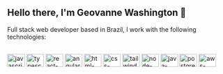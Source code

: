 ## Hello there, I'm Geovanne Washington 👋
Full stack web developer based in Brazil, I work with the following technologies:

<!--Technologies I work with Section-->
<div style="display: inline_block"><br>
  <!--Javascript-->
  <img align="center" alt="javascript-icon" height="30" width="40" title="Javascript" src="https://cdn.jsdelivr.net/gh/devicons/devicon/icons/javascript/javascript-original.svg">
  <!--Typescript-->
  <img align="center" alt="typescript-icon" height="30" width="40" title="Typescript" src="https://cdn.jsdelivr.net/gh/devicons/devicon/icons/typescript/typescript-original.svg">
  <!--React-->
  <img align="center" alt="react-icon" height="30" width="40" title="React Framework" src="https://cdn.jsdelivr.net/gh/devicons/devicon/icons/react/react-original.svg">
  <!--Angular-->
  <img align="center" alt="angular-icon" height="30" width="40" title="Angular Framework" src="https://cdn.jsdelivr.net/gh/devicons/devicon/icons/angularjs/angularjs-original.svg">
  <!--HTML-->
  <img align="center" alt="html-icon" height="30" width="40" title="HTML" src="https://cdn.jsdelivr.net/gh/devicons/devicon/icons/html5/html5-original.svg">
  <!--CSS-->
  <img align="center" alt="css-icon" height="30" width="40" title="CSS" src="https://cdn.jsdelivr.net/gh/devicons/devicon/icons/css3/css3-original.svg">
  <!--Tailwind-->
  <img align="center" alt="tailwind-icon" height="30" width="40" title="Tailwind" src="https://cdn.jsdelivr.net/gh/devicons/devicon/icons/tailwindcss/tailwindcss-plain.svg">
  <!--NodeJS-->
  <img align="center" alt="node-icon" height="30" width="40" title="Node.JS" src="https://cdn.jsdelivr.net/gh/devicons/devicon/icons/nodejs/nodejs-original.svg">
  <!--JAVA-->
  <img align="center" alt="java-icon" height="30" width="40" title="Java Programming Language" src="https://cdn.jsdelivr.net/gh/devicons/devicon/icons/java/java-original.svg">
  <!--PostgreSQL-->
  <img align="center" alt="postgree-icon" height="30" width="40" title="PostgreSQL" src="https://cdn.jsdelivr.net/gh/devicons/devicon/icons/postgresql/postgresql-original.svg">
  <!--Amazon AWS-->
  <img align="center" alt="aws-icon" height="30" width="40" title="AWS - Amazon Web Services" src="https://cdn.jsdelivr.net/gh/devicons/devicon/icons/amazonwebservices/amazonwebservices-original.svg">
</div>
  
 
